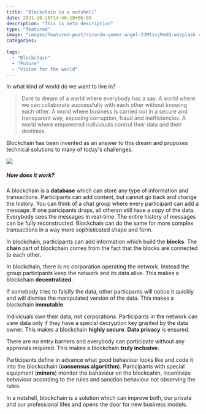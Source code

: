 ```yaml
---
title: "Blockchain in a nutshell"
date: 2021-10-26T14:46:10+06:00
description: "This is meta description"
type: "featured"
image: "images/featured-post/ricardo-gomez-angel-ZJMtzxjRnUQ-unsplash cropped.jpg"
categories: 
 
tags:
  - "Blockchain"
  - "Future"
  - "Vision for the world"
---
```

In what kind of world do we want to live in? 

>  Dare to dream of a world where everybody has a say. A world where we can collaborate successfully with each other without knowing each other. A world where business is carried out in a secure and transparent way, exposing corruption, fraud and inefficiencies. A world where empowered individuals control their data and their destinies. 

Blockchain has been invented as an answer to this dream and proposes technical solutions to many of today's challenges. 

![](../images/post-img.jpg)

##### How does it work?

A	blockchain is a **database** which can store any type of information and transactions. Participants can add content, but cannot go back and change the history. You can think of a chat group where every participant can add a message. If one paricipants drops, all othersn still have a copy of the data. Everybody sees the messages in real-time. The entire history of messages can be fully reconstructed. Blockchain can do the same for more complex transactions in a way more sophisticated shape and form.

In blockchain, participants can add information which build the **blocks**. The **chain** part of blockchain comes from the fact that the blocks are connected to each other.  

In blockchain, there is no corporation operating the network. Instead the group participants keep the network and its data alive. This makes a blockchain **decentralized**. 

If somebody tries to falsify the data, other particpants will notice it quickly and will dismiss the manipulated version of the data. This makes a blockchain **immutable**.  

Indivicuals own their data, not corporations. Participants in the network can view data only if they have a special decryption key granted by the data owner. This makes a blockchain **highly secure**. **Data privacy** is ensured.

There are no entry barriers and everybody can participate without any approvals required. This makes a blockchain **truly inclusive**.

Participants define in advance what good behaviour looks like and code it into the blockcchain (**consensus algortithm**). Participants with special equipment (**miners**) monitor the bahaviour on the blockcahin, incentivize behaviour according to the rules and sanction behaviour not observing the rules. 

In a nutshell, blockchain is a solution which can improve both, our private and our professional lifes and opens the door for new business models. 

